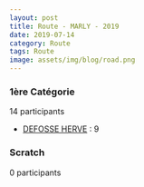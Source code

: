 ```yaml
---
layout: post
title: Route - MARLY - 2019
date: 2019-07-14
category: Route
tags: Route
image: assets/img/blog/road.png
---
```


### 1ère Catégorie
14 participants
- [DEFOSSE HERVE](https://teamspecializedlille.cc/coureurs/defosseherve) : 9

### Scratch
0 participants
